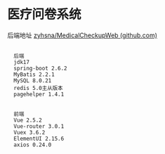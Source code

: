 # 医疗问卷系统

后端地址 [zyhsna/MedicalCheckupWeb (github.com)](https://github.com/zyhsna/MedicalCheckupWeb)

```

  后端
  jdk17
  spring-boot 2.6.2
  MyBatis 2.2.1
  MySQL 8.0.21
  redis 5.0主从版本
  pagehelper 1.4.1
  
```

```
  前端
  Vue 2.5.2
  Vue-router 3.0.1
  Vuex 3.6.2
  ElementUI 2.15.6
  axios 0.24.0

```